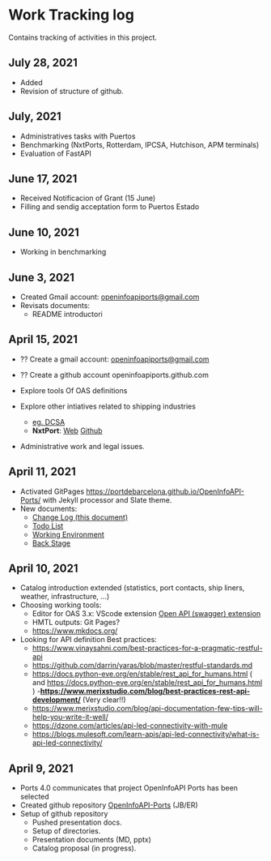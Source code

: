 # Work Tracking log
Contains tracking of activities in this project.

## July 28, 2021
- Added 
- Revision of structure of github.
## July, 2021
- Administratives tasks with Puertos
- Benchmarking (NxtPorts, Rotterdam, IPCSA, Hutchison, APM terminals)
- Evaluation of FastAPI
## June 17, 2021
- Received Notificacion of Grant (15 June)
- Filling and sendig acceptation form to Puertos Estado

## June 10, 2021
- Working in benchmarking
## June 3, 2021
- Created Gmail account: openinfoapiports@gmail.com
- Revisats documents:
  - README introductori
## April 15, 2021
- ?? Create a gmail account: openinfoapiports@gmail.com
- ?? Create a github account openinfoapiports.github.com

- Explore tools Of OAS definitions
- Explore other intiatives related to shipping industries 
  - [eg. DCSA](http://dcsa.org)
  - **NxtPort**: [Web](http://nxtport.com) [Github](https://github.com/NxtPort/API) 
- Administrative work and legal issues.
## April 11, 2021
- Activated GitPages https://portdebarcelona.github.io/OpenInfoAPI-Ports/ with Jekyll processor and Slate theme.
- New documents:
  - [Change Log (this document)](https://github.com/portdebarcelona/OpenInfoAPI-Ports/blob/main/docs/changelog.md)
  - [Todo List](https://github.com/portdebarcelona/OpenInfoAPI-Ports/blob/main/docs/todolist.md)
  - [Working Environment](https://github.com/portdebarcelona/OpenInfoAPI-Ports/blob/main/docs/workingenvironment.md)
  - [Back Stage](https://github.com/portdebarcelona/OpenInfoAPI-Ports/blob/main/docs/BackStage.md)

## April 10, 2021
- Catalog introduction extended (statistics, port contacts, ship liners, weather, infrastructure, ...)
- Choosing working tools:
  - Editor for OAS 3.x: VScode extension [Open API (swagger) extension](https://marketplace.visualstudio.com/items?itemName=42Crunch.vscode-openapi)
  - HMTL outputs: Git Pages?
  - https://www.mkdocs.org/
- Looking for API definition Best practices:
  - https://www.vinaysahni.com/best-practices-for-a-pragmatic-restful-api
  - https://github.com/darrin/yaras/blob/master/restful-standards.md
  - https://docs.python-eve.org/en/stable/rest_api_for_humans.html ( and https://docs.python-eve.org/en/stable/rest_api_for_humans.html )
  -**https://www.merixstudio.com/blog/best-practices-rest-api-development/** (Very clear!!)
  - https://www.merixstudio.com/blog/api-documentation-few-tips-will-help-you-write-it-well/
  - https://dzone.com/articles/api-led-connectivity-with-mule
  - https://blogs.mulesoft.com/learn-apis/api-led-connectivity/what-is-api-led-connectivity/

## April 9, 2021
- Ports 4.0 communicates that project OpenInfoAPI Ports has been selected
- Created github repository [OpenInfoAPI-Ports](https://github.com/portdebarcelona/OpenInfoAPI-Ports) (JB/ER)
- Setup of github repository
  - Pushed presentation docs.
  - Setup of directories.
  - Presentation documents (MD, pptx)
  - Catalog proposal (in progress).

